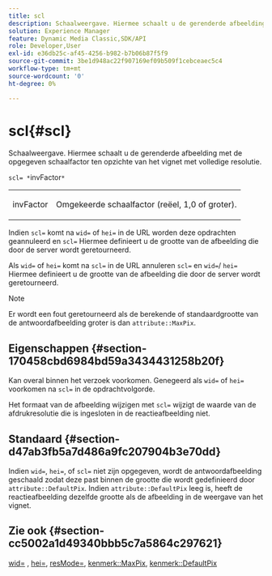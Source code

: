 ```yaml
---
title: scl
description: Schaalweergave. Hiermee schaalt u de gerenderde afbeelding met de opgegeven schaalfactor ten opzichte van het vignet met volledige resolutie.
solution: Experience Manager
feature: Dynamic Media Classic,SDK/API
role: Developer,User
exl-id: e36db25c-af45-4256-b982-b7b06b87f5f9
source-git-commit: 3be1d948ac22f907169ef09b509f1cebceaec5c4
workflow-type: tm+mt
source-wordcount: '0'
ht-degree: 0%

---
```


# scl{#scl}

Schaalweergave. Hiermee schaalt u de gerenderde afbeelding met de opgegeven schaalfactor ten opzichte van het vignet met volledige resolutie.

`scl= *`invFactor`*`

<table id="simpletable_EFE352FA8EF14197B6934783A2883451"> 
 <tr class="strow"> 
  <td class="stentry"> <p><span class="codeph"> <span class="varname"> invFactor</span> </span> </p></td> 
  <td class="stentry"> <p>Omgekeerde schaalfactor (reëel, 1,0 of groter). </p></td> 
 </tr> 
</table>

Indien `scl=` komt na `wid=` of `hei=` in de URL worden deze opdrachten geannuleerd en `scl=` Hiermee definieert u de grootte van de afbeelding die door de server wordt geretourneerd.

Als `wid=` of `hei=` komt na `scl=` in de URL annuleren `scl=` en `wid=`/ `hei=` Hiermee definieert u de grootte van de afbeelding die door de server wordt geretourneerd.

>[!NOTE]
>
>Er wordt een fout geretourneerd als de berekende of standaardgrootte van de antwoordafbeelding groter is dan `attribute::MaxPix`.

## Eigenschappen {#section-170458cbd6984bd59a3434431258b20f}

Kan overal binnen het verzoek voorkomen. Genegeerd als `wid=` of `hei=` voorkomen na `scl=` in de opdrachtvolgorde.

Het formaat van de afbeelding wijzigen met `scl=` wijzigt de waarde van de afdrukresolutie die is ingesloten in de reactieafbeelding niet.

## Standaard {#section-d47ab3fb5a7d486a9fc207904b3e70dd}

Indien `wid=`, `hei=`, of `scl=` niet zijn opgegeven, wordt de antwoordafbeelding geschaald zodat deze past binnen de grootte die wordt gedefinieerd door `attribute::DefaultPix`. Indien `attribute::DefaultPix` leeg is, heeft de reactieafbeelding dezelfde grootte als de afbeelding in de weergave van het vignet.

## Zie ook {#section-cc5002a1d49340bbb5c7a5864c297621}

[wid=](../../../../../ir-api/http-protocol/image-rendering-api-ref/c-ir-http-protocol-ref/c-ir-http-protocol-command-reference/r-ir-wid.md#reference-b7e691b0624941168c94b2749ae233ec) , [hei=](../../../../../ir-api/http-protocol/image-rendering-api-ref/c-ir-http-protocol-ref/c-ir-http-protocol-command-reference/r-ir-hei.md#reference-1c08f60365a94417a39867c09cac5478), [resMode=](../../../../../ir-api/http-protocol/image-rendering-api-ref/c-ir-http-protocol-ref/c-ir-http-protocol-command-reference/r-ir-http-resmode.md#reference-851a5b636f8948cfb11456c9b7dab0d3), [kenmerk::MaxPix](../../../../../ir-api/material-cat/image-rendering-api-ref/c-ir-material-catalog/c-ir-attributes-reference/r-ir-maxpix.md#reference-569f186bbc2840a6bd3cffa8ff3e7657), [kenmerk::DefaultPix](../../../../../ir-api/material-cat/image-rendering-api-ref/c-ir-material-catalog/c-ir-attributes-reference/r-ir-defaultpix.md#reference-102c98f9b5d24d2aaaeb756653fb0e6f)
